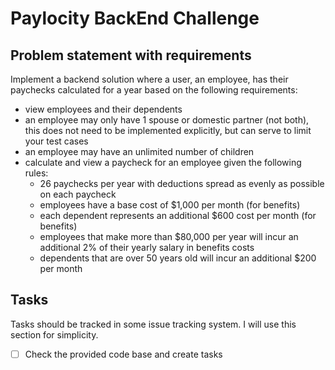# Paylocity BackEnd Challenge

## Problem statement with requirements
Implement a backend solution where a user, an employee, has their paychecks calculated for a year
based on the following requirements:
- view employees and their dependents
- an employee may only have 1 spouse or domestic partner (not both), this does not need to be implemented explicitly,
  but can serve to limit your test cases
- an employee may have an unlimited number of children
- calculate and view a paycheck for an employee given the following rules:
  - 26 paychecks per year with deductions spread as evenly as possible on each paycheck
  - employees have a base cost of $1,000 per month (for benefits)
  - each dependent represents an additional $600 cost per month (for benefits)
  - employees that make more than $80,000 per year will incur an additional 2% of their yearly salary in benefits costs
  - dependents that are over 50 years old will incur an additional $200 per month

## Tasks
Tasks should be tracked in some issue tracking system. I will use this section for simplicity.
- [ ] Check the provided code base and create tasks
